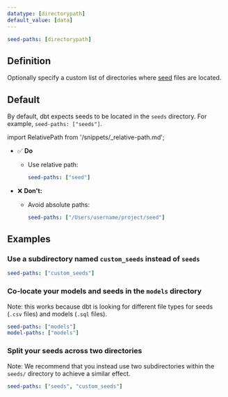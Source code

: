```yaml
---
datatype: [directorypath]
default_value: [data]
---
```


<File name='dbt_project.yml'>

```yml
seed-paths: [directorypath]
```

</File>

## Definition
Optionally specify a custom list of directories where [seed](/docs/build/seeds) files are located.

## Default

By default, dbt expects seeds to be located in the `seeds` directory. For example, `seed-paths: ["seeds"]`. 

import RelativePath from '/snippets/_relative-path.md';

<RelativePath 
path="seed-paths"
absolute="/Users/username/project/seed"
/>

- ✅ **Do**
  - Use relative path:
    ```yml
    seed-paths: ["seed"]
    ```

- ❌ **Don't:**
  - Avoid absolute paths:
    ```yml
    seed-paths: ["/Users/username/project/seed"]
    ```

## Examples
### Use a subdirectory named `custom_seeds` instead of `seeds`

<File name='dbt_project.yml'>

```yml
seed-paths: ["custom_seeds"]
```

</File>

### Co-locate your models and seeds in the `models` directory
Note: this works because dbt is looking for different file types for seeds (`.csv` files) and models (`.sql` files).

<File name='dbt_project.yml'>

```yml
seed-paths: ["models"]
model-paths: ["models"]
```

</File>

### Split your seeds across two directories
Note: We recommend that you instead use two subdirectories within the `seeds/` directory to achieve a similar effect.

<File name='dbt_project.yml'>

```yml
seed-paths: ["seeds", "custom_seeds"]
```

</File>
